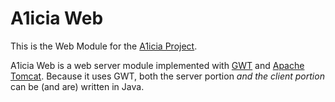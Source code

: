 # A1icia Web

This is the Web Module for the [A1icia Project](https://github.com/markhull/A1icia).

A1icia Web is a web server module implemented with [GWT](http://www.gwtproject.org) and [Apache Tomcat](http://tomcat.apache.org). Because it uses GWT, both the server portion *and the client portion* can be (and are) written in Java.
